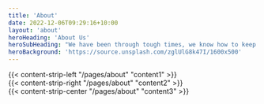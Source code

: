 ```yaml
---
title: 'About'
date: 2022-12-06T09:29:16+10:00
layout: 'about'
heroHeading: 'About Us'
heroSubHeading: "We have been through tough times, we know how to keep on truckin."
heroBackground: 'https://source.unsplash.com/zglUlG8k47I/1600x500'
---
```


<div>
{{< content-strip-left "/pages/about" "content1" >}}
</div>
<div>
{{< content-strip-right "/pages/about" "content2" >}}
</div>
<div>
{{< content-strip-center "/pages/about" "content3" >}}
</div>
